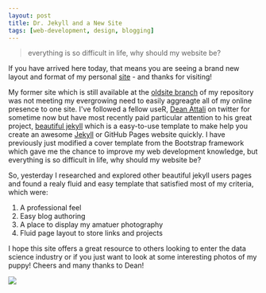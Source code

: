 ```yaml
---
layout: post
title: Dr. Jekyll and a New Site
tags: [web-development, design, blogging]
---
```


> everything is so difficult in life, why should my website be? 

If you have arrived here today, that means you are seeing a brand new layout and format of my personal [site](jasdumas.github.io) - and thanks for visiting! 

My former site which is still available at the [oldsite branch](https://github.com/jasdumas/jasdumas.github.io/tree/oldsite) of my repository was not meeting my evergrowing need to easily aggreagte all of my online presence to one site. I've followed a fellow useR, [Dean Attali](http://deanattali.com/) on twitter for sometime now but have most recently paid particular attention to his great project, [beautiful jekyll](http://deanattali.com/beautiful-jekyll/) which is a easy-to-use template to make help you create an awesome [Jekyll](https://jekyllrb.com/) or GitHub Pages website quickly. I have previously just modified a cover template from the Bootstrap framework which gave me the chance to improve my web development knowledge, but everything is so difficult in life, why should my website be? 

So, yesterday I researched and explored other beautiful jekyll users pages and found a realy fluid and easy template that satisfied most of my criteria, which were:

1. A professional feel
2. Easy blog authoring
3. A place to display my amatuer photography 
4. Fluid page layout to store links and projects

I hope this site offers a great resource to others looking to enter the data science industry or if you just want to look at some interesting photos of my puppy! Cheers and many thanks to Dean!

![](https://upload.wikimedia.org/wikipedia/commons/7/78/Dr_Jekyll_and_Mr_Hyde_poster_edit2.jpg)
